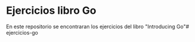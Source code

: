 # Ejercicios libro Go

En este repositorio se encontraran los ejercicios del libro "Introducing Go"# ejercicios-go
